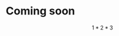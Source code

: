 <!-- TITLE: MathML, TeX and ASCIImath -->
<!-- SUBTITLE: How to include math equations in your page -->

# Coming soon
$$1 *2* 3$$